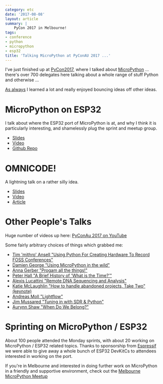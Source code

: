 ```yaml
---
category: etc
date: '2017-08-08'
layout: article
summary: |
    PyCon 2017 in Melbourne!
tags:
- conference
- python
- micropython
- esp32
title: 'Talking MicroPython at PyConAU 2017 ...'
---
```


I've just finished up at [PyCon2017](https://2017.pycon-au.org), where I talked about
[MicroPython](https://micropython.org/) ... there's over 700 delegates here talking about a whole
range of stuff Python and otherwise ...

[As always](/art/on-conferencing/) I learned a lot and really enjoyed bouncing ideas off 
other ideas.  

# MicroPython on ESP32

I talk about where the ESP32 port of MicroPython is at, and why I think it is particularly 
interesting, and shamelessly plug the sprint and meetup group.

* [Slides](/talk/pycon2017/micropython-esp32/)
* [Video](https://www.youtube.com/watch?v=6N1hNRDkm0o)
* [Github Repo](https://github.com/micropython/micropython-esp32/)

# OMNICODE!

A lightning talk on a rather silly idea.

* [Slides](/talk/pycon2017/omnicode/)
* [Video](https://www.youtube.com/watch?v=WywQ6a3uQ5I&start=1747&end=2003)
* [Article](http://nick.zoic.org/art/omnicode/)

# Other People's Talks

Huge number of videos up here: [PyConAu 2017 on YouTube](https://www.youtube.com/playlist?list=PLs4CJRBY5F1KsK4AbFaPsUT8X8iXc7X84)

Some fairly arbitrary choices of things which grabbed me:

* [Tim 'mithro' Ansell "Using Python For Creating Hardware To Record FOSS Conferences"](https://www.youtube.com/watch?v=zdLiI-XLTcI)
* [Damien George "Using MicroPython in the wild"](https://www.youtube.com/watch?v=WI-nTf5iM84)
* [Anna Gerber "Progam all the things!"](https://www.youtube.com/watch?v=8Uw1UW0_nHE)
* [Peter Hall "A Brief History of 'What is the Time?'"](https://www.youtube.com/watch?v=bJmx0tcVubY&start=3217)
* [Alexis Lucattini "Remote DNA Sequencing and Analysis"](https://www.youtube.com/watch?v=FXDEycbWgqE)
* [Katie McLaughlin "How to handle abandoned projects, Take Two" (keynote)](https://www.youtube.com/watch?v=prFaJugC95Y)
* [Andreas Moll "Lightflow"](https://www.youtube.com/watch?v=GTNPpeA1lbo)
* [Jim Mussared "Tuning in with SDR & Python"](https://www.youtube.com/watch?v=BlJSjRDSLu0)
* [Aurynn Shaw "When Do We Belong?"](https://www.youtube.com/watch?v=5RWBRrHxEhs)

# Sprinting on MicroPython / ESP32

About 100 people attended the Monday sprints, with about 20 working on MicroPython / ESP32 
related topics.  Thanks to sponsorship from [Espressif](https://espressif.com/) we were able to 
give away a whole bunch of ESP32 DevKitCs to attendees interested in working on the port.

If you're in Melbourne and interested in doing further work on MicroPython in a friendly
and supportive environment, check out the 
[Melbourne MicroPython Meetup](https://www.meetup.com/MicroPython-Meetup/)

